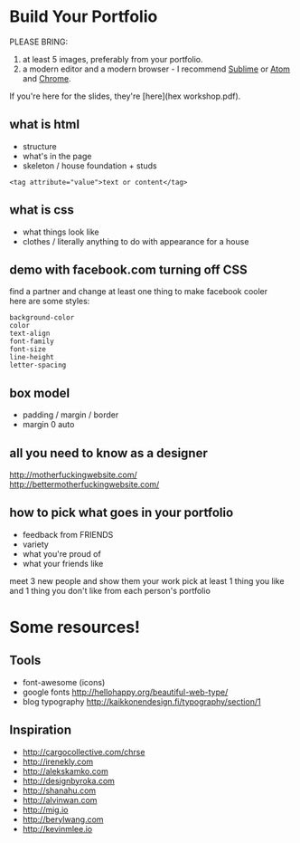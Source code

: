 Build Your Portfolio
===
PLEASE BRING:

1. at least 5 images, preferably from your portfolio.
1. a modern editor and a modern browser - I recommend [Sublime](http://www.sublimetext.com/)
or [Atom](https://atom.io/)
and [Chrome](https://www.google.com/chrome).

If you're here for the slides, they're [here](hex workshop.pdf).

what is html
---
* structure
* what's in the page
* skeleton / house foundation + studs
```
<tag attribute="value">text or content</tag>
```

what is css
---
* what things look like
* clothes / literally anything to do with appearance for a house

demo with facebook.com turning off CSS
---
find a partner and change at least one thing to make facebook cooler  
here are some styles:
```
background-color
color
text-align
font-family
font-size
line-height
letter-spacing
```

box model
---
* padding / margin / border
* margin 0 auto

all you need to know as a designer
---
http://motherfuckingwebsite.com/  
http://bettermotherfuckingwebsite.com/

how to pick what goes in your portfolio
---
* feedback from FRIENDS
* variety
* what you're proud of
* what your friends like

meet 3 new people and show them your work
pick at least 1 thing you like and 1 thing you don't like from each person's portfolio  

Some resources!
===
Tools
---
* font-awesome (icons)
* google fonts http://hellohappy.org/beautiful-web-type/
* blog typography http://kaikkonendesign.fi/typography/section/1

Inspiration
---
* http://cargocollective.com/chrse
* http://irenekly.com
* http://alekskamko.com
* http://designbyroka.com
* http://shanahu.com
* http://alvinwan.com
* http://mig.io
* http://berylwang.com
* http://kevinmlee.io

